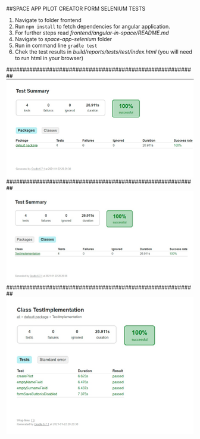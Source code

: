 ##SPACE APP PILOT CREATOR FORM SELENIUM TESTS
1. Navigate to folder frontend
2. Run `npm install` to fetch dependencies for angular application.
3. For further steps read _frontend/angular-in-space/README.md_
4. Navigate to _space-app-selenium_ folder
5. Run in command line `gradle test`
6. Chek the test results in _build/reports/tests/test/index.html_ (you will need to run html in your browser)

##########################################################
![alt tag](img/1.jpg)
##########################################################
![alt tag](img/2.jpg)
##########################################################
![alt tag](img/3.jpg)
